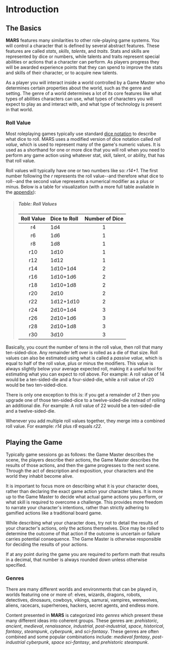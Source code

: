 # Introduction

## The Basics

**MARS** features many similarities to other role-playing game systems. You will control a character that is defined by several abstract features. These features are called *stats*, *skills*, *talents*, and *traits*. Stats and skills are represented by dice or numbers, while talents and traits represent special abilities or actions that a character can perform. As players progress they will be awarded experience points that they can spend to improve the stats and skills of their character, or to acquire new talents.

As a player you will interact inside a world controlled by a Game Master who determines certain properties about the world, such as the genre and setting. The genre of a world determines a lot of its core features like what types of abilities characters can use, what types of characters you will expect to play as and interact with, and what type of technology is present in that world.

### Roll Value

Most roleplaying games typically use standard [dice notation](https://en.wikipedia.org/wiki/Dice_notation) to describe what dice to roll. MARS uses a modified version of dice notation called *roll value*, which is used to represent many of the game's numeric values. It is used as a shorthand for one or more dice that you will roll when you need to perform any game action using whatever stat, skill, talent, or ability, that has that roll value.

Roll values will typically have one or two numbers like so: *r14+1*. The first number following the *r* represents the roll value--and therefore what dice to roll--and the second value represents a numerical modifier as a plus or minus. Below is a table for visualization (with a more full table available in the [appendix](/Reference/Appendix#roll-values)):

> ##### Table: Roll Values
> | Roll Value | Dice to Roll | Number of Dice |
> |:-:|:-|:-:|
> | r4 | 1d4 | 1 |
> | r6 | 1d6 | 1 |
> | r8 | 1d8 | 1 |
> | r10 | 1d10 | 1 |
> | r12 | 1d12 | 1 |
> | r14 | 1d10+1d4 | 2 |
> | r16 | 1d10+1d6 | 2 |
> | r18 | 1d10+1d8 | 2 |
> | r20 | 2d10 | 2 |
> | r22 | 1d12+1d10 | 2 |
> | r24 | 2d10+1d4 | 3 |
> | r26 | 2d10+1d6 | 3 |
> | r28 | 2d10+1d8 | 3 |
> | r30 | 3d10 | 3 |

Basically, you count the number of tens in the roll value, then roll that many ten-sided-dice. Any remainder left over is rolled as a die of that size. Roll values can also be estimated using what is called a *passive value*, which is equal to half of the roll value, plus or minus the modifiers. This value is always slightly below your average expected roll, making it a useful tool for estimating what you can expect to roll above. For example: A roll value of 14 would be a ten-sided-die and a four-sided-die, while a roll value of r20 would be two ten-sided-dice.

There is only one exception to this is: if you get a remainder of 2 then you upgrade one of those ten-sided-dice to a twelve-sided-die instead of rolling an additional die. For example: A roll value of 22 would be a ten-sided-die and a twelve-sided-die.

Whenever you add multiple roll values together, they merge into a combined roll value. For example: *r14* plus *r8* equals *r22*.

<!--
### Stats

Stats represent the innate capabilities of a character. There are two types of stats: *primary stats* and *secondary stats*. Primary stats are represented by a roll value, and represent how well a character can perform universal tasks. Secondary stats are represented by either a roll value or flat numbers and are more specific properties of a character. While primary stats are something a character simply has, secondary stats are derived from other sources (such as primary stats).

### Skills

Skills represent what your character is practiced in. Like primary stats, skills are represented by a roll value. The two types of skills are *basic skills* and *complex skills*. Basic skills are tasks that anyone can perform, while complex skills can only be performed by characters that are at least trained in that skill. Some of the complex skills that a character can learn depend on the genre you are playing in. While someone who can cast spells might be more typical of a fantasy genre, it would not be as common in a modern genre.

### Talents

Talents are powerful abilities that characters can learn. They usually provide you the ability to perform unique actions that are not simple enough to be performed by skills, or are modifiers to how a character performs their normal abilities. Most talents that can be acquired are dependant on the type of genre you are playing (similar to complex skills).

### Traits

Traits are unique abilities that usually only belong to a single character. They are often an ability that a character can perform, or something they have that affects their life. They are opportunities to roleplay in a way that uniquely fits your character and help them differentiate from other characters that would otherwise be very similar to them.
-->

## Playing the Game

Typically game sessions go as follows: the Game Master describes the scene, the players describe their actions, the Game Master describes the results of those actions, and then the game progresses to the next scene. Through the act of description and exposition, your characters and the world they inhabit become alive.

It is important to focus more on describing what it is your character does, rather than declaring the exact game action your character takes. It is more up to the Game Master to decide what actual game actions you perform, or what skill is required to overcome a challenge. This provides more freedom to narrate your character's intentions, rather than strictly adhering to gamified actions like a traditional board game.

While describing what your character does, try not to detail the results of your character's actions, only the actions themselves. Dice may be rolled to determine the outcome of that action if the outcome is uncertain or failure carries potential consequence. The Game Master is otherwise responsible for deciding the results of your actions.

If at any point during the game you are required to perform math that results in a decimal, that number is always rounded down unless otherwise specified.

### Genres

There are many different worlds and environments that can be played in, worlds featuring one or more of: elves, wizards, dragons, robots, detectives, dinosaurs, cowboys, vikings, samurai, vampires, werewolves, aliens, racecars, superheroes, hackers, secret agents, and endless more.

Content presented in **MARS** is categorized into *genres* which present these many different ideas into coherent groups. These genres are: *prehistoric*, *ancient*, *medieval*, *renaissance*, *industrial*, *post-industrial*, *space*, *historical*, *fantasy*, *steampunk*, *cyberpunk*, and *sci-fantasy*. These genres are often combined and some popular combinations include: *medieval fantasy*, *post-industrial cyberpunk*, *space sci-fantasy*, and *prehistoric steampunk*.